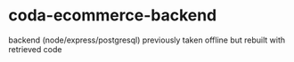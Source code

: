 # coda-ecommerce-backend
backend (node/express/postgresql) previously taken offline but rebuilt with retrieved code
